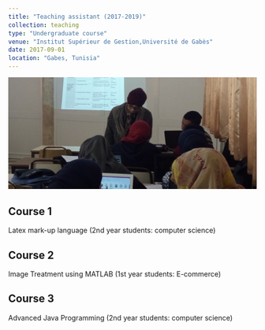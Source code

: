 ```yaml
---
title: "Teaching assistant (2017-2019)"
collection: teaching
type: "Undergraduate course"
venue: "Institut Supérieur de Gestion,Université de Gabès"
date: 2017-09-01 
location: "Gabes, Tunisia"
---
```


![In the class](../images/ISG.png)

## Course 1

Latex mark-up language (2nd year students: computer science)

## Course 2

Image Treatment using MATLAB (1st year students: E-commerce)

## Course 3

Advanced Java Programming (2nd year students: computer science)



